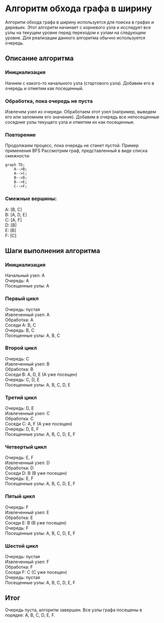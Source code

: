 # Алгоритм обхода графа в ширину
Алгоритм обхода графа в ширину используется для поиска в графах и деревьях. Этот алгоритм начинает с 
корневого узла и исследует все узлы на текущем уровне перед переходом к узлам на следующем уровне. 
Для реализации данного алгоритма обычно используется очередь.

## Описание алгоритма
### Инициализация 
Начнем с какого-то начального узла (стартового узла). Добавим его в очередь и отметим как посещенный.
### Обработка, пока очередь не пуста
Извлечем узел из очереди.
Обработаем этот узел (например, выведем его или запомним его значение).
Добавим в очередь все непосещенные соседние узлы текущего узла и отметим их как посещенные.
### Повторение 
Продолжаем процесс, пока очередь не станет пустой.
Пример применения BFS
Рассмотрим граф, представленный в виде списка смежности:

```mermaid
graph TD;
    A-->B;
    A-->C;
    B-->D;
    B-->E;
    C-->F;
```
### Смежные вершины:
A: [B, C]  
B: [A, D, E]  
C: [A, F]  
D: [B]  
E: [B]  
F: [C]

## Шаги выполнения алгоритма

### Инициализация

Начальный узел: A  
Очередь: A  
Посещенные узлы: A  

### Первый цикл
Очередь: пустая  
Извлеченный узел: A  
Обработка: A  
Соседи A: B, C  
Очередь: B, C  
Посещенные узлы: A, B, C

### Второй цикл
Очередь: C  
Извлеченный узел: B  
Обработка: B  
Соседи B: A, D, E (A уже посещен)  
Очередь: C, D, E  
Посещенные узлы: A, B, C, D, E  

### Третий цикл
Очередь: D, E  
Извлеченный узел: C  
Обработка: C  
Соседи C: A, F (A уже посещен)  
Очередь: D, E, F  
Посещенные узлы: A, B, C, D, E, F  

### Четвертый цикл
Очередь: E, F  
Извлеченный узел: D  
Обработка: D  
Соседи D: B (B уже посещен)  
Очередь: E, F  
Посещенные узлы: A, B, C, D, E, F

### Пятый цикл
Очередь: F  
Извлеченный узел: E  
Обработка: E  
Соседи E: B (B уже посещен)  
Очередь: F  
Посещенные узлы: A, B, C, D, E, F

### Шестой цикл
Очередь: пустая  
Извлеченный узел: F  
Обработка: F  
Соседи F: C (C уже посещен)  
Очередь: пустая  
Посещенные узлы: A, B, C, D, E, F  

## Итог
Очередь пуста, алгоритм завершен. Все узлы графа посещены в порядке: A, B, C, D, E, F.

